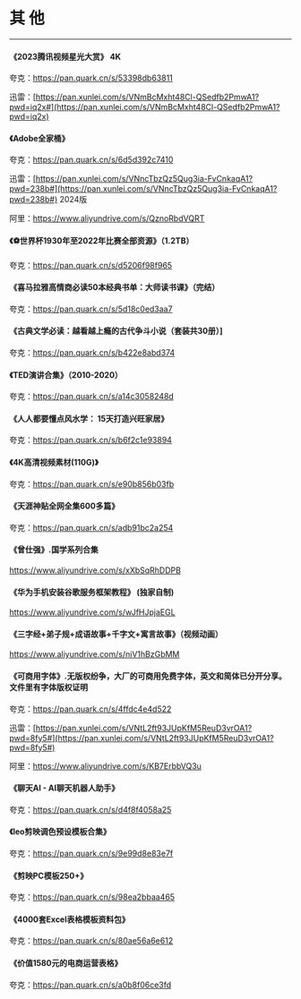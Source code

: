 # 其 他

----

#### 《2023腾讯视频星光大赏》 4K

夸克：<https://pan.quark.cn/s/53398db63811>

迅雷：[https://pan.xunlei.com/s/VNmBcMxht48Cl-QSedfb2PmwA1?pwd=iq2x#](https://pan.xunlei.com/s/VNmBcMxht48Cl-QSedfb2PmwA1?pwd=iq2x)

#### 《Adobe全家桶》

夸克：<https://pan.quark.cn/s/6d5d392c7410>

迅雷：[https://pan.xunlei.com/s/VNncTbzQz5Qug3ia-FvCnkaqA1?pwd=238b#](https://pan.xunlei.com/s/VNncTbzQz5Qug3ia-FvCnkaqA1?pwd=238b#) 2024版

阿里：<https://www.aliyundrive.com/s/QznoRbdVQRT>

#### 《⚽世界杯1930年至2022年比赛全部资源》（1.2TB）

夸克：<https://pan.quark.cn/s/d5206f98f965>

#### 《喜马拉雅高情商必读50本经典书单：大师读书课》（完结）

夸克：<https://pan.quark.cn/s/5d18c0ed3aa7>

#### 《古典文学必读：越看越上瘾的古代争斗小说（套装共30册）]

夸克：<https://pan.quark.cn/s/b422e8abd374>

#### 《TED演讲合集》（2010-2020）

夸克：<https://pan.quark.cn/s/a14c3058248d>

#### 《人人都要懂点风水学： 15天打造兴旺家居》

夸克：<https://pan.quark.cn/s/b6f2c1e93894>

#### 《4K高清视频素材(110G)》

夸克：<https://pan.quark.cn/s/e90b856b03fb>

#### 《天涯神贴全网全集600多篇》

夸克：<https://pan.quark.cn/s/adb91bc2a254>

#### 《曾仕强》.国学系列合集

<https://www.aliyundrive.com/s/xXbSqRhDDPB>

#### 《华为手机安装谷歌服务框架教程》 (独家自制)

<https://www.aliyundrive.com/s/wJfHJpjaEGL>

#### 《三字经+弟子规+成语故事+千字文+寓言故事》（视频动画）

<https://www.aliyundrive.com/s/niV1hBzGbMM>

#### 《可商用字体》.无版权纷争，大厂的可商用免费字体，英文和简体已分开分享。文件里有字体版权证明

夸克：<https://pan.quark.cn/s/4ffdc4e4d522>

迅雷：[https://pan.xunlei.com/s/VNtL2ft93JUpKfM5ReuD3vrOA1?pwd=8fy5#](https://pan.xunlei.com/s/VNtL2ft93JUpKfM5ReuD3vrOA1?pwd=8fy5#)

阿里：<https://www.aliyundrive.com/s/KB7ErbbVQ3u>

#### 《聊天AI - AI聊天机器人助手》

夸克：<https://pan.quark.cn/s/d4f8f4058a25>

#### 《leo剪映调色预设模板合集》

夸克：<https://pan.quark.cn/s/9e99d8e83e7f>

#### 《剪映PC模板250+》

夸克：<https://pan.quark.cn/s/98ea2bbaa465>

#### 《4000套Excel表格模板资料包》

夸克：<https://pan.quark.cn/s/80ae56a6e612>

#### 《价值1580元的电商运营表格》

夸克：<https://pan.quark.cn/s/a0b8f06ce3fd>
